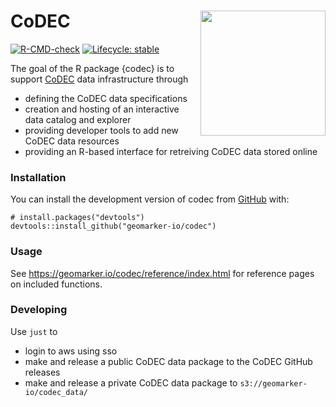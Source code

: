 # CoDEC <img src="man/figures/logo.svg" align="right" height="200" />

<!-- badges: start -->
[![R-CMD-check](https://github.com/geomarker-io/codec/actions/workflows/R-CMD-check.yaml/badge.svg)](https://github.com/geomarker-io/codec/actions/workflows/R-CMD-check.yaml)
[![Lifecycle: stable](https://img.shields.io/badge/lifecycle-stable-brightgreen.svg)](https://lifecycle.r-lib.org/articles/stages.html#stable)
<!-- badges: end -->

The goal of the R package {codec} is to support [CoDEC](https://geomarker.io/codec) data
infrastructure through

- defining the CoDEC data specifications
- creation and hosting of an interactive data catalog and explorer
- providing developer tools to add new CoDEC data resources
- providing an R-based interface for retreiving CoDEC data stored online

### Installation

You can install the development version of codec from
[GitHub](https://github.com/) with:

    # install.packages("devtools")
    devtools::install_github("geomarker-io/codec")

### Usage

See https://geomarker.io/codec/reference/index.html for reference pages on included functions.

### Developing

Use `just` to 

- login to aws using sso
- make and release a public CoDEC data package to the CoDEC GitHub releases
- make and release a private CoDEC data package to `s3://geomarker-io/codec_data/`
